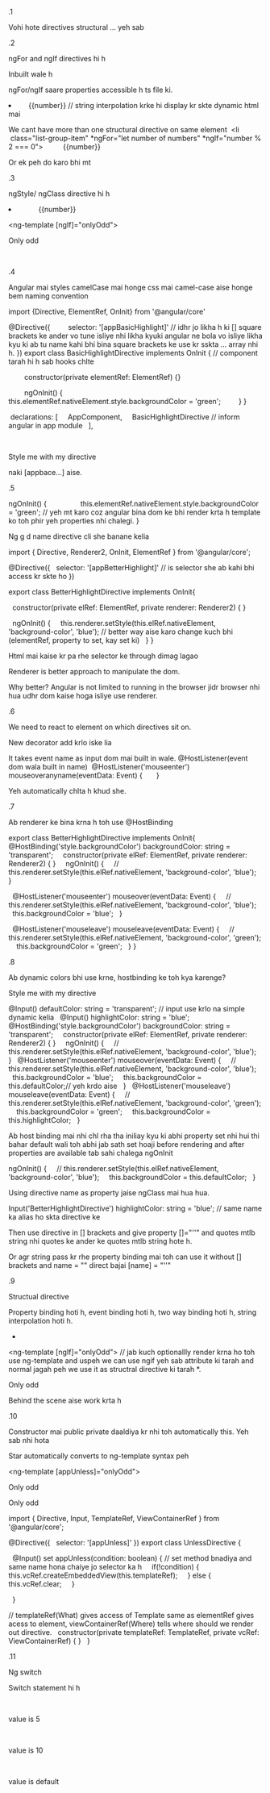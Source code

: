
.1

Vohi hote directives structural … yeh sab


.2

ngFor and ngIf directives hi h

Inbuilt wale h 

ngFor/ngIf saare properties accessible h ts file ki.

<li
     class="list-group-item" *ngFor="let number of numbers">
     {{number}} // string interpolation krke hi display kr skte dynamic html mai
</li>


We cant have more than one structural directive on same element
 <li
         class="list-group-item" *ngFor="let number of numbers" *ngIf="number % 2 === 0">
         {{number}}
 </li>

Or ek peh do karo bhi mt


.3

ngStyle/ ngClass directive hi h

<li
          class="list-group-item" *ngFor="let number of numbers" [ngClass]="{odd: true}" [ngStyle]="{backgroundColor: 'green'}">
          {{number}}
</li>

<ng-template [ngIf]="onlyOdd">
        <p>Only odd</p>
      </ng-template>



.4

Angular mai styles camelCase mai honge css mai camel-case aise honge bem naming convention

import {Directive, ElementRef, OnInit} from '@angular/core'

@Directive({
        selector: '[appBasicHighlight]' // idhr jo likha h ki [] square brackets ke ander vo tune isliye nhi likha kyuki angular ne bola vo isliye likha kyu ki ab tu name kahi bhi bina square brackets ke use kr sskta … array nhi h.
})
export class BasicHighlightDirective implements OnInit { // component tarah hi h sab hooks chlte

        constructor(private elementRef: ElementRef) {}

        ngOnInit() {
                this.elementRef.nativeElement.style.backgroundColor = 'green';
        }
}

 declarations: [
    AppComponent,
    BasicHighlightDirective // inform angular in app module
  ],

 <p appBasicHighlight>Style me with my directive</p> naki [appbace…] aise.



.5

ngOnInit() {
                this.elementRef.nativeElement.style.backgroundColor = 'green'; // yeh mt karo coz angular bina dom ke bhi render krta h template ko toh phir yeh properties nhi chalegi.
}


Ng g d name directive cli she banane kelia


import { Directive, Renderer2, OnInit, ElementRef } from '@angular/core';

@Directive({
  selector: '[appBetterHighlight]' // is selector she ab kahi bhi access kr skte ho 
})

export class BetterHighlightDirective implements OnInit{

  constructor(private elRef: ElementRef, private renderer: Renderer2) { }

  ngOnInit() {
    this.renderer.setStyle(this.elRef.nativeElement, 'background-color', 'blue'); // better way aise karo change kuch bhi (elementRef, property to set, kay set ki)
  }
}

Html mai kaise kr pa rhe selector ke through dimag lagao


Renderer is better approach to manipulate the dom.

Why better?
Angular is not limited to running in the browser jidr browser nhi hua udhr dom kaise hoga isliye use renderer.


.6

We need to react to element on which directives sit on.

New decorator add krlo iske lia

It  takes event name as input dom mai built in wale. @HostListener(event dom wala built in name)
 @HostListener('mouseenter') mouseoveranyname(eventData: Event) {
    
  }

Yeh automatically chlta h khud she.


.7

Ab renderer ke bina krna h toh use @HostBinding


export class BetterHighlightDirective implements OnInit{
  @HostBinding('style.backgroundColor') backgroundColor: string = 'transparent'; 
  
  constructor(private elRef: ElementRef, private renderer: Renderer2) { }
  
  ngOnInit() {
    // this.renderer.setStyle(this.elRef.nativeElement, 'background-color', 'blue');
  }

  @HostListener('mouseenter') mouseover(eventData: Event) {
    // this.renderer.setStyle(this.elRef.nativeElement, 'background-color', 'blue');
    this.backgroundColor = 'blue';
  }

  @HostListener('mouseleave') mouseleave(eventData: Event) {
    // this.renderer.setStyle(this.elRef.nativeElement, 'background-color', 'green');
    this.backgroundColor = 'green';
  }
}


.8

Ab dynamic colors bhi use krne, hostbinding ke toh kya karenge?

<p appBetterHighlight [defaultColor]="'yellow'" [highlightColor]="'red'">Style me with my directive</p>


@Input() defaultColor: string = 'transparent'; // input use krlo na simple dynamic kelia
  @Input() highlightColor: string = 'blue';
  @HostBinding('style.backgroundColor') backgroundColor: string = 'transparent'; 
  
  constructor(private elRef: ElementRef, private renderer: Renderer2) { }
  
  ngOnInit() {
    // this.renderer.setStyle(this.elRef.nativeElement, 'background-color', 'blue');
  }
  @HostListener('mouseenter') mouseover(eventData: Event) {
    // this.renderer.setStyle(this.elRef.nativeElement, 'background-color', 'blue');
    this.backgroundColor = 'blue';
    this.backgroundColor = this.defaultColor;// yeh krdo aise
  }
  @HostListener('mouseleave') mouseleave(eventData: Event) {
    // this.renderer.setStyle(this.elRef.nativeElement, 'background-color', 'green');
    this.backgroundColor = 'green';
    this.backgroundColor = this.highlightColor;
  }



Ab host binding mai nhi chl rha tha iniliay kyu ki abhi property set nhi hui thi bahar default wali toh abhi jab sath set hoaji before rendering and after properties are available tab sahi chalega ngOnInit

ngOnInit() {
    // this.renderer.setStyle(this.elRef.nativeElement, 'background-color', 'blue');
    this.backgroundColor = this.defaultColor;
  }


Using directive name as property jaise ngClass mai hua hua.

Input('BetterHighlightDirective') highlightColor: string = 'blue'; // same name ka alias ho skta directive ke

Then use directive in [] brackets and give property []="''" and quotes mtlb string nhi quotes ke ander ke quotes mtlb string hote h.

Or agr string pass kr rhe property binding mai toh can use it without [] brackets and name = "" direct bajai 
[name] = "''"



.9

Structual directive

Property binding hoti h, event binding hoti h, two way binding hoti h, string interpolation hoti h.

*

<ng-template [ngIf]="onlyOdd"> // jab kuch optionallly render krna ho toh use ng-template and uspeh we can use ngif yeh sab attribute ki tarah and normal jagah peh we use it as structral directive ki tarah *.
        <p>Only odd</p>
</ng-template>

Behind the scene aise work krta h


.10

Constructor mai public private daaldiya kr nhi toh automatically this. Yeh sab nhi hota

Star automatically converts to ng-template syntax peh


<ng-template [appUnless]="onlyOdd">
        <p>Only odd</p>
</ng-template>

<p *appUnless="onlyOdd">Only odd</p>


import { Directive, Input, TemplateRef, ViewContainerRef } from '@angular/core';

@Directive({
  selector: '[appUnless]'
})
export class UnlessDirective {

  @Input() set appUnless(condition: boolean) { // set method bnadiya and same name hona chaiye jo selector ka h
   
 if(!condition) {
      this.vcRef.createEmbeddedView(this.templateRef);
    } else {
      this.vcRef.clear;
    }

  }

// templateRef(What) gives access of Template same as elementRef gives acess to element, viewContainerRef(Where) tells where should we render out directive.
  constructor(private templateRef: TemplateRef<any>, private vcRef: ViewContainerRef) { }
  
}


.11

Ng switch

Switch statement hi h

<div [ngSwitch]="value">
        <p *ngSwitchCase="5">value is 5</p>
        <p *ngSwitchCase="10">value is 10</p>
        <p *ngSwitchDefault>value is default</p>
</div>

